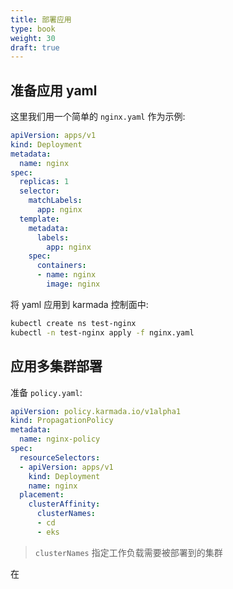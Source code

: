 ```yaml
---
title: 部署应用
type: book
weight: 30
draft: true
---
```


## 准备应用 yaml

这里我们用一个简单的 `nginx.yaml` 作为示例:

```yaml
apiVersion: apps/v1
kind: Deployment
metadata:
  name: nginx
spec:
  replicas: 1
  selector:
    matchLabels:
      app: nginx
  template:
    metadata:
      labels:
        app: nginx
    spec:
      containers:
      - name: nginx
        image: nginx
```

将 yaml 应用到 karmada 控制面中:

```bash
kubectl create ns test-nginx
kubectl -n test-nginx apply -f nginx.yaml
```

## 应用多集群部署

准备 `policy.yaml`:

```yaml
apiVersion: policy.karmada.io/v1alpha1
kind: PropagationPolicy
metadata:
  name: nginx-policy
spec:
  resourceSelectors:
  - apiVersion: apps/v1
    kind: Deployment
    name: nginx
  placement:
    clusterAffinity:
      clusterNames:
      - cd
      - eks
```

> `clusterNames` 指定工作负载需要被部署到的集群

在 